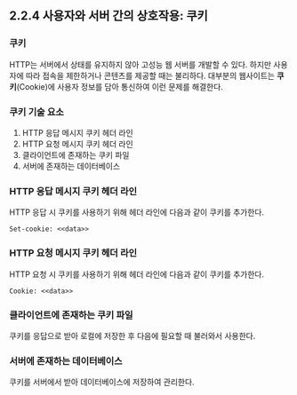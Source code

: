 ## 2.2.4 사용자와 서버 간의 상호작용: 쿠키

### 쿠키

HTTP는 서버에서 상태를 유지하지 않아 고성능 웹 서버를 개발할 수 있다. 하지만 사용자에 따라 접속을 제한하거나 콘텐츠를 제공할 때는 불리하다. 대부분의 웹사이트는 **쿠키**(Cookie)에 사용자 정보를 담아 통신하여 이런 문제를 해결한다.

### 쿠키 기술 요소

1. HTTP 응답 메시지 쿠키 헤더 라인
2. HTTP 요청 메시지 쿠키 헤더 라인
3. 클라이언트에 존재하는 쿠키 파일
4. 서버에 존재하는 데이터베이스

### HTTP 응답 메시지 쿠키 헤더 라인

HTTP 응답 시 쿠키를 사용하기 위해 헤더 라인에 다음과 같이 쿠키를 추가한다.
```
Set-cookie: <<data>>
```

### HTTP 요청 메시지 쿠키 헤더 라인

HTTP 요청 시 쿠키를 사용하기 위해 헤더 라인에 다음과 같이 쿠키를 추가한다.
```
Cookie: <<data>>
```

### 클라이언트에 존재하는 쿠키 파일

쿠키를 응답으로 받아 로컬에 저장한 후 다음에 필요할 때 불러와서 사용한다.

### 서버에 존재하는 데이터베이스

쿠키를 서버에서 받아 데이터베이스에 저장하여 관리한다.
